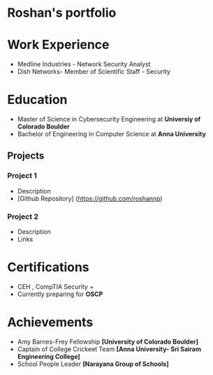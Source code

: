 # Roshan's portfolio

# Work Experience
- Medline Industries - Network Security Analyst 
- Dish Networks- Member of Scientific Staff - Security

# Education
- Master of Science in Cybersecurity Engineering at **Universiy of Colorado Boulder**
- Bachelor of Engineering in Computer Science at **Anna University** 

## Projects
### Project 1
- Description
- [Github Repository] (https://github.com/roshannp)

### Project 2
- Description
- Links

# Certifications
- CEH , CompTIA Security +
- Currently preparing for **OSCP**

# Achievements
- Amy Barnes-Frey Fellowship **[University of Colorado Boulder]**
- Captain of College Crickeet Team **[Anna University- Sri Sairam Engineering College]**
- School People Leader **[Narayana Group of Schools]**
